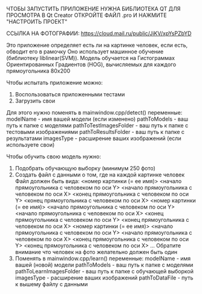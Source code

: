 ЧТОБЫ ЗАПУСТИТЬ ПРИЛОЖЕНИЕ НУЖНА БИБЛИОТЕКА QT
ДЛЯ ПРОСМОТРА В Qt Creator ОТКРОЙТЕ ФАЙЛ .pro И НАЖМИТЕ "НАСТРОИТЬ ПРОЕКТ"

ССЫЛКА НА ФОТОГРАФИИ: https://cloud.mail.ru/public/JiKV/xpYsPZbYD

Это приложение определяет есть ли на картинке человек, если есть, обводит его в рамочку
Оно использует машинное обучение (библиотеку liblinear(SVM)).
Модель обучается на Гистограммах Ориентированных Градиентов (HOG), вычисляемых для каждого прямоугольника 80х200

Чтобы испытать приложение можно:
1. Воспользоваться приложенными тестами
2. Загрузить свои

Для этого нужно поменять в mainwindow.cpp/detect() переменные:
    modelName - имя вашей модели (если изменено)
    pathToModels - ваш путь к папке с моделями
    pathToTestImagesFolder - ваш путь к папке с тестовыми изображениями
    pathToResultsFolder - ваш путь к папке с результатами
    imagesType - расширение ваших изображений (если используете свои)

Чтобы обучить свою модель нужно:
1. Подобрать обучающую выборку (минимум 250 фото)
2. Создать файл с данными о том, где на каждой картинке человек
    Файл должен быть вида:
        <номер картинки (= ее имя)> <начало прямоугольника с человеком по оси Y> <начало прямоугольника с человеком по оси X> <конец прямоугольника с человеком по оси Y> <конец прямоугольника с человеком по оси X>
        <номер картинки (= ее имя)> <начало прямоугольника с человеком по оси Y> <начало прямоугольника с человеком по оси X> <конец прямоугольника с человеком по оси Y> <конец прямоугольника с человеком по оси X>
        <номер картинки (= ее имя)> <начало прямоугольника с человеком по оси Y> <начало прямоугольника с человеком по оси X> <конец прямоугольника с человеком по оси Y> <конец прямоугольника с человеком по оси X>
        ...
    Обратите внимание что человек на фото желательно должен быть один
3. Поменять в mainwindow.cpp/learn() переменные:
    modelName - имя вашей (новой) модели
    pathToModels - ваш путь к папке с моделями
    pathToLearnImagesFolder - ваш путь к папке с обучающей выборкой
    imagesType - расширение ваших изображений
    pathToDataFile - путь к вышему файлу с данными
